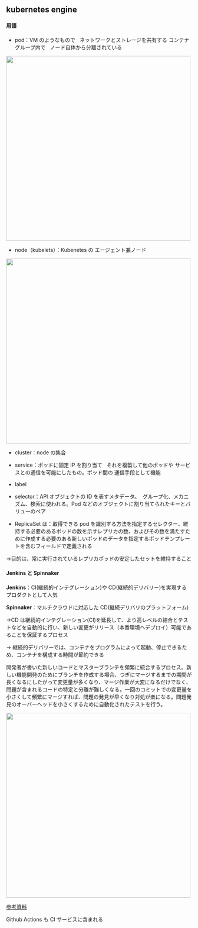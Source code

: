 ## kubernetes engine

#### 用語

- pod：VM のようなもので   ネットワークとストレージを共有する コンテナグループ内で   ノード自体から分離されている

<img src="pod.png" width="500px">

- node（kubelets）：Kubenetes の エージェント兼ノード

<img src="node.png" width="500px">

- cluster：node の集合
- service：ポッドに固定 IP を割り当て   それを複製して他のポッドや サービスとの通信を可能にしたもの。ポッド間の 通信手段として機能
- label
- selector：API オブジェクトの ID を表すメタデータ。  グループ化、メカニズム、検索に使われる。Pod などのオブジェクトに割り当てられたキーとバリューのペア

- ReplicaSet は：取得できる pod を識別する方法を指定するセレクター、維持する必要のあるポッドの数を示すレプリカの数、およびその数を満たすために作成する必要のある新しいポッドのデータを指定するポッドテンプレートを含むフィールドで定義される

&rarr;目的は、常に実行されているレプリカポッドの安定したセットを維持すること

#### Jenkins と Spinnaker

**Jenkins**：CI(継続的インテグレーション)や CD(継続的デリバリー)を実現するプロダクトとして人気

**Spinnaker**：マルチクラウドに対応した CD(継続デリバリのプラットフォーム)

&rarr;CD は継続的インテグレーション(CI)を延長して、より高レベルの結合とテストなどを自動的に行い、新しい変更がリリース（本番環境へデプロイ）可能であることを保証するプロセス

&rarr; 継続的デリバリーでは、コンテナをプログラムによって起動、停止できるため、コンテナを構成する時間が節約できる

開発者が書いた新しいコードとマスターブランチを頻繁に統合するプロセス。新しい機能開発のためにブランチを作成する場合、つぎにマージするまでの期間が長くなるにしたがって変更量が多くなり、マージ作業が大変になるだけでなく、問題が含まれるコードの特定と分離が難しくなる。一回のコミットでの変更量を小さくして頻繁にマージすれば、問題の発見が早くなり対処が楽になる。問題発見のオーバーヘッドを小さくするために自動化されたテストを行う。

<img src="ci-cd.png" width="500px">

[参考資料](https://speakerdeck.com/kesin11/cdfalsebotorunetukuwoba-wo-dekiteimasuka-bigquerydebirudoqing-bao-datusiyubodowogou-zhu-sitahua)

Github Actions も CI サービスに含まれる
